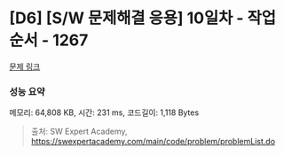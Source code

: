 # [D6] [S/W 문제해결 응용] 10일차 - 작업순서 - 1267 

[문제 링크](https://swexpertacademy.com/main/code/problem/problemDetail.do?contestProbId=AV18TrIqIwUCFAZN) 

### 성능 요약

메모리: 64,808 KB, 시간: 231 ms, 코드길이: 1,118 Bytes



> 출처: SW Expert Academy, https://swexpertacademy.com/main/code/problem/problemList.do